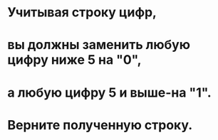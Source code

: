 # Учитывая строку цифр, 
# вы должны заменить любую цифру ниже 5 на "0", 
# а любую цифру 5 и выше-на "1". 
# Верните полученную строку.